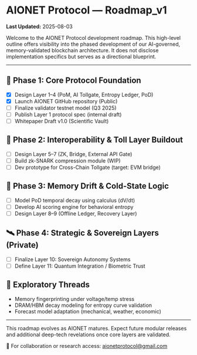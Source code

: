 # AIONET Protocol — Roadmap_v1

**Last Updated:** 2025-08-03

Welcome to the AIONET Protocol development roadmap. This high-level outline offers visibility into the phased development of our AI-governed, memory-validated blockchain architecture. It does not disclose implementation specifics but serves as a directional blueprint.

---

## 🧬 Phase 1: Core Protocol Foundation
- [x] Design Layer 1–4 (PoM, AI Tollgate, Entropy Ledger, PoD)
- [x] Launch AIONET GitHub repository (Public)
- [ ] Finalize validator testnet model (Q3 2025)
- [ ] Publish Layer 1 protocol spec (internal draft)
- [ ] Whitepaper Draft v1.0 (Scientific Vault)

## 🔗 Phase 2: Interoperability & Toll Layer Buildout
- [ ] Design Layer 5–7 (ZK, Bridge, External API Gate)
- [ ] Build zk-SNARK compression module (WIP)
- [ ] Dev prototype for Cross-Chain Tollgate (target: EVM bridge)

## 🧠 Phase 3: Memory Drift & Cold-State Logic
- [ ] Model PoD temporal decay using calculus (dV/dt)
- [ ] Develop AI scoring engine for behavioral entropy
- [ ] Design Layer 8–9 (Offline Ledger, Recovery Layer)

## 🛰️ Phase 4: Strategic & Sovereign Layers (Private)
- [ ] Finalize Layer 10: Sovereign Autonomy Systems
- [ ] Define Layer 11: Quantum Integration / Biometric Trust

## 🧪 Exploratory Threads
- Memory fingerprinting under voltage/temp stress
- DRAM/HBM decay modeling for entropy curve validation
- Forecast model adaptation (mechanical, weather, economic)

---

This roadmap evolves as AIONET matures. Expect future modular releases and additional deep-tech revelations once core layers are validated.

📩 For collaboration or research access: [aionetprotocol@gmail.com](mailto:aionetprotocol@gmail.com)
